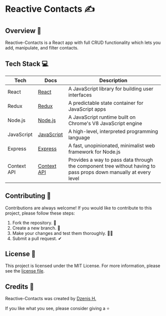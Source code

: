 ##
# Reactive Contacts ✍️

## Overview 📖
Reactive-Contacts is a React app with full CRUD functionality which lets you add, manipulate, and filter contacts.

## Tech Stack 💻

| Tech | Docs | Description |
| --- | --- | --- |
| React | [React](https://reactjs.org/docs/getting-started.html) | A JavaScript library for building user interfaces |
| Redux | [Redux](https://redux.js.org/introduction/getting-started) | A predictable state container for JavaScript apps |
| Node.js | [Node.js](https://nodejs.org/en/docs/) | A JavaScript runtime built on Chrome's V8 JavaScript engine |
| JavaScript | [JavaScript](https://developer.mozilla.org/en-US/docs/Web/JavaScript) | A high-level, interpreted programming language |
| Express | [Express](https://expressjs.com/en/starter/installing.html) | A fast, unopinionated, minimalist web framework for Node.js |
| Context API | [Context API](https://reactjs.org/docs/context.html) | Provides a way to pass data through the component tree without having to pass props down manually at every level |

## Contributing 🤝
Contributions are always welcome! If you would like to contribute to this project, please follow these steps:
1. Fork the repository. 🍴
2. Create a new branch. 🌵
3. Make your changes and test them thoroughly. 👨‍💻
4. Submit a pull request. ✔

## License 📜
This project is licensed under the MIT License. For more information, please see the [license file](https://docs.google.com/document/d/11WK7tVoTFRMcWCuGZQCRWxEsDUEJ_6ArtfV-NjWcBCU/edit?usp=sharing).

## Credits 👏
Reactive-Contacts was created by [Dzenis H.](https://www.dzenis.tech)

If you like what you see, please consider giving a ⭐️
